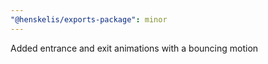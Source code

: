 ```yaml
---
"@henskelis/exports-package": minor
---
```


Added entrance and exit animations with a bouncing motion
